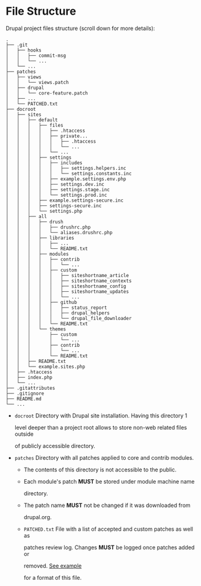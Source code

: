 # File Structure

Drupal project files structure \(scroll down for more details\):

```text
.
├── .git
│   ├── hooks
│   │   ├── commit-msg
│   │   └── ...
│   └── ...
├── patches
│   ├── views
│   │   └── views.patch
│   ├── drupal
│   │   └── core-feature.patch
│   ├── ...
│   └── PATCHED.txt
├── docroot
│   ├── sites
│   │   ├── default
│   │   │   ├── files
│   │   │   │   ├── .htaccess
│   │   │   │   ├── private...
│   │   │   │   │   ├── .htaccess
│   │   │   │   │   └── ...
│   │   │   │   └── ...
│   │   │   ├── settings
│   │   │   │   ├── includes
│   │   │   │   │   ├── settings.helpers.inc
│   │   │   │   │   └── settings.constants.inc
│   │   │   │   ├── example.settings.env.php
│   │   │   │   ├── settings.dev.inc
│   │   │   │   ├── settings.stage.inc
│   │   │   │   └── settings.prod.inc
│   │   │   ├── example.settings-secure.inc
│   │   │   ├── settings-secure.inc
│   │   │   └── settings.php
│   │   ├── all
│   │   │   ├── drush
│   │   │   │   ├── drushrc.php
│   │   │   │   └── aliases.drushrc.php
│   │   │   ├── libraries
│   │   │   │   ├── ...
│   │   │   │   └── README.txt
│   │   │   ├── modules
│   │   │   │   ├── contrib
│   │   │   │   │   └── ...
│   │   │   │   ├── custom
│   │   │   │   │   ├── siteshortname_article
│   │   │   │   │   ├── siteshortname_contexts
│   │   │   │   │   ├── siteshortname_config
│   │   │   │   │   ├── siteshortname_updates
│   │   │   │   │   └── ...
│   │   │   │   ├── github
│   │   │   │   │   ├── status_report
│   │   │   │   │   ├── drupal_helpers
│   │   │   │   │   └── drupal_file_downloader
│   │   │   │   └── README.txt
│   │   │   └── themes
│   │   │       ├── custom
│   │   │       │   └── ...
│   │   │       ├── contrib
│   │   │       │   └── ...
│   │   │       └── README.txt
│   │   ├── README.txt
│   │   └── example.sites.php
│   ├── .htaccess
│   ├── index.php
│   └── ...
├── .gitattributes
├── .gitignore
├── README.md
└── ...
```

* `docroot` Directory with Drupal site installation. Having this directory 1

  level deeper than a project root allows to store non-web related files outside

  of publicly accessible directory.

* `patches` Directory with all patches applied to core and contrib modules.
  * The contents of this directory is not accessible to the public.
  * Each module's patch **MUST** be stored under module machine name

    directory.

  * The patch name **MUST** not be changed if it was downloaded from

    drupal.org.

  * `PATCHED.txt` File with a list of accepted and custom patches as well as

    patches review log. Changes **MUST** be logged once patches added or

    removed. [See example](https://gist.github.com/alexdesignworks/9b40644c8ae6a8a5bf9f)

    for a format of this file.

